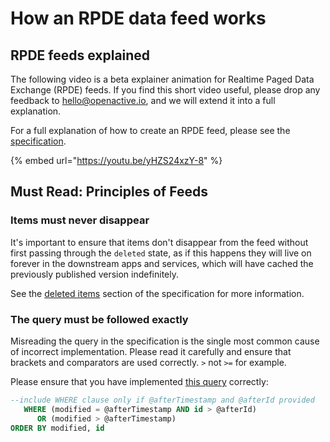 # How an RPDE data feed works

## RPDE feeds explained

The following video is a beta explainer animation for Realtime Paged Data Exchange (RPDE) feeds. If you find this short video useful, please drop any feedback to hello@openactive.io, and we will extend it into a full explanation.

For a full explanation of how to create an RPDE feed, please see the [specification](https://www.openactive.io/realtime-paged-data-exchange/#paging).

{% embed url="https://youtu.be/yHZS24xzY-8" %}

## Must Read: Principles of Feeds

### Items must never disappear

It's important to ensure that items don't disappear from the feed without first passing through the `deleted` state, as if this happens they will live on forever in the downstream apps and services, which will have cached the previously published version indefinitely.

See the [deleted items](https://www.openactive.io/realtime-paged-data-exchange/#deleted-items) section of the specification for more information.

### The query must be followed exactly

Misreading the query in the specification is the single most common cause of incorrect implementation. Please read it carefully and ensure that brackets and comparators are used correctly. `>` not `>=` for example.

Please ensure that you have implemented [this query](https://www.openactive.io/realtime-paged-data-exchange/#sql-query-example-for-timestamp-id) correctly:

```sql
--include WHERE clause only if @afterTimestamp and @afterId provided
   WHERE (modified = @afterTimestamp AND id > @afterId)
      OR (modified > @afterTimestamp)
ORDER BY modified, id
```
